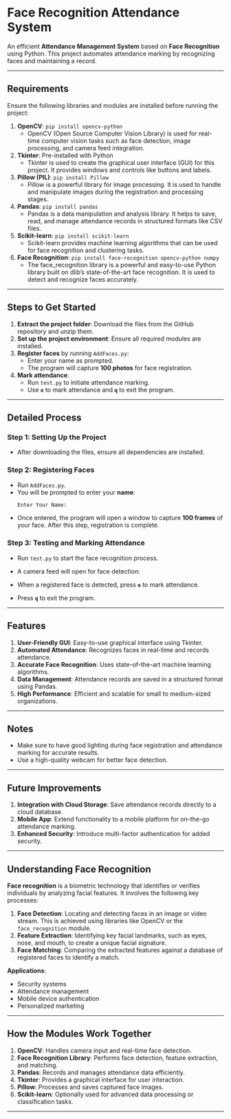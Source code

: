 # Face Recognition Attendance System

An efficient **Attendance Management System** based on **Face Recognition** using Python. This project automates attendance marking by recognizing faces and maintaining a record.

---

## Requirements

Ensure the following libraries and modules are installed before running the project:

1. **OpenCV**: `pip install opencv-python`  
   - OpenCV (Open Source Computer Vision Library) is used for real-time computer vision tasks such as face detection, image processing, and camera feed integration. 
2. **Tkinter**: Pre-installed with Python   
   - Tkinter is used to create the graphical user interface (GUI) for this project. It provides windows and controls like buttons and labels.
3. **Pillow (PIL)**: `pip install Pillow`  
   - Pillow is a powerful library for image processing. It is used to handle and manipulate images during the registration and processing stages.
4. **Pandas**: `pip install pandas`  
   - Pandas is a data manipulation and analysis library. It helps to save, read, and manage attendance records in structured formats like CSV files.
5. **Scikit-learn**: `pip install scikit-learn`   
   - Scikit-learn provides machine learning algorithms that can be used for face recognition and clustering tasks. 
6. **Face Recognition**: `pip install face-recognition opencv-python numpy`   
   - The face_recognition library is a powerful and easy-to-use Python library built on dlib’s state-of-the-art face recognition. It is used to detect and recognize faces accurately.

---

##  Steps to Get Started

1. **Extract the project folder**: Download the files from the GitHub repository and unzip them. 
2. **Set up the project environment**: Ensure all required modules are installed. 
3. **Register faces** by running `AddFaces.py`:
   - Enter your name as prompted.
   - The program will capture **100 photos** for face registration. 
4. **Mark attendance**:
   - Run `test.py` to initiate attendance marking.
   - Use **`o`** to mark attendance and **`q`** to exit the program. 

---

##  Detailed Process

### Step 1: Setting Up the Project 

- After downloading the files, ensure all dependencies are installed.

### Step 2: Registering Faces 

- Run `AddFaces.py`.
- You will be prompted to enter your **name**:
  ```bash
  Enter Your Name:
  ```
- Once entered, the program will open a window to capture **100 frames** of your face. After this step, registration is complete.

### Step 3: Testing and Marking Attendance 

- Run `test.py` to start the face recognition process.

- A camera feed will open for face detection:

- When a registered face is detected, press **`o`** to mark attendance.

- Press **`q`** to exit the program. 

---

## Features

1. **User-Friendly GUI**: Easy-to-use graphical interface using Tkinter.
2. **Automated Attendance**: Recognizes faces in real-time and records attendance.
3. **Accurate Face Recognition**: Uses state-of-the-art machine learning algorithms. 
4. **Data Management**: Attendance records are saved in a structured format using Pandas.
5. **High Performance**: Efficient and scalable for small to medium-sized organizations.

---

## Notes

- Make sure to have good lighting during face registration and attendance marking for accurate results.
- Use a high-quality webcam for better face detection.

---

## Future Improvements

1. **Integration with Cloud Storage**: Save attendance records directly to a cloud database.
2. **Mobile App**: Extend functionality to a mobile platform for on-the-go attendance marking.
3. **Enhanced Security**: Introduce multi-factor authentication for added security.

---

## Understanding Face Recognition

**Face recognition** is a biometric technology that identifies or verifies individuals by analyzing facial features. It involves the following key processes:

1. **Face Detection**: Locating and detecting faces in an image or video stream. This is achieved using libraries like OpenCV or the `face_recognition` module.
2. **Feature Extraction**: Identifying key facial landmarks, such as eyes, nose, and mouth, to create a unique facial signature.
3. **Face Matching**: Comparing the extracted features against a database of registered faces to identify a match.

**Applications**:
- Security systems
- Attendance management
- Mobile device authentication
- Personalized marketing

---

## How the Modules Work Together

1. **OpenCV**: Handles camera input and real-time face detection.
2. **Face Recognition Library**: Performs face detection, feature extraction, and matching.
3. **Pandas**: Records and manages attendance data efficiently.
4. **Tkinter**: Provides a graphical interface for user interaction.
5. **Pillow**: Processes and saves captured face images.
6. **Scikit-learn**: Optionally used for advanced data processing or classification tasks.

---

